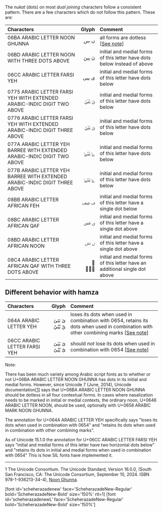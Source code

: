 
The _nukat_ (dots) on most _dual joining_ characters follow a consistent pattern. There are a few characters which do not follow this pattern. These are:

Characters | Glyph | Comment
:---------- | ----:  | :-------
06BA ARABIC LETTER NOON GHUNNA | <span class='scheherazadenewL-R normal'>&#x06ba; &#x06ba;&#x06ba;&#x06ba;</span> | all forms are dotless [[See note](#note)]
06BD ARABIC LETTER NOON WITH THREE DOTS ABOVE | <span class='scheherazadenewL-R normal'>&#x06bd;&#x0020;&#x06bd;&#x06bd;&#x06bd;</span> | initial and medial forms of this letter have dots below instead of above
06CC ARABIC LETTER FARSI YEH | <span class='scheherazadenewL-R normal'>&#x06cc;&#x0020;&#x06cc;&#x06cc;&#x06cc;</span> | initial and medial forms of this letter have dots below
0775 ARABIC LETTER FARSI YEH WITH EXTENDED ARABIC-INDIC DIGIT TWO ABOVE | <span class='scheherazadenewL-R normal'>&#x0775;&#x0020;&#x0775;&#x0775;&#x0775;</span> | initial and medial forms of this letter have dots below
0776 ARABIC LETTER FARSI YEH WITH EXTENDED ARABIC-INDIC DIGIT THREE ABOVE | <span class='scheherazadenewL-R normal'>&#x0776;&#x0020;&#x0776;&#x0776;&#x0776;</span> | initial and medial forms of this letter have dots below
077A ARABIC LETTER YEH BARREE WITH EXTENDED ARABIC-INDIC DIGIT TWO ABOVE | <span class='scheherazadenewL-R normal'>&#x077a;&#x0020;&#x077a;&#x077a;&#x077a;</span> | initial and medial forms of this letter have dots below
077B ARABIC LETTER YEH BARREE WITH EXTENDED ARABIC-INDIC DIGIT THREE ABOVE | <span class='scheherazadenewL-R normal'>&#x077b;&#x0020;&#x077b;&#x077b;&#x077b;</span> | initial and medial forms of this letter have dots below
08BB ARABIC LETTER AFRICAN FEH | <span class='scheherazadenewL-R normal'>&#x08bb;&#x0020;&#x08bb;&#x08bb;&#x08bb;</span> | initial and medial forms of this letter have a single dot below
08BC ARABIC LETTER AFRICAN QAF | <span class='scheherazadenewL-R normal'>&#x08bc;&#x0020;&#x08bc;&#x08bc;&#x08bc;</span> | initial and medial forms of this letter have a single dot above
08BD ARABIC LETTER AFRICAN NOON | <span class='scheherazadenewL-R normal'>&#x08bd;&#x0020;&#x08bd;&#x08bd;&#x08bd;</span> | initial and medial forms of this letter have a single dot above
08C4 ARABIC LETTER AFRICAN QAF WITH THREE DOTS ABOVE | <span class='scheherazadenewL-R normal'>&#x08c4;&#x0020;&#x08c4;&#x08c4;&#x08c4;</span> | initial and medial forms of this letter have an additional single dot above

## Different behavior with hamza

Characters | Glyph | Comment
:---------- | ----:  | :-------
064A ARABIC LETTER YEH | <span class='scheherazadenewL-R normal'>&#x064a;&#x0654; &#x064a;&#x0654;&#x064a;&#x0654;&#x064a;&#x0654; &#x064a;&#x064f; &#x064a;&#x064f;&#x064a;&#x064f;&#x064a;&#x064f;</span> | loses its dots when used in combination with 0654, retains its dots when used in combination with other combining marks [[See note](#note)]
06CC ARABIC LETTER FARSI YEH | <span class='scheherazadenewL-R normal'>&#x06cc;&#x0654; &#x06cc;&#x0654;&#x06cc;&#x0654;&#x06cc;&#x0654; &#x06cc;&#x064f; &#x06cc;&#x064f;&#x06cc;&#x064f;&#x06cc;&#x064f;</span> | should *not* lose its dots when used in combination with 0654 [[See note](#note)]


<a name="note">Note:</a> 

There has been much variety among Arabic script fonts as to whether or not U+06BA ARABIC LETTER NOON GHUNNA has dots in its initial and medial forms. However, since Unicode 7 (June, 2014), Unicode documentation[[1](#1)] says that U+06BA ARABIC LETTER NOON GHUNNA should be dotless in all four contextual forms. In cases where nasalization needs to be marked in initial or medial contexts, the ordinary noon, U+0646 ARABIC LETTER NOON, should be used, optionally with U+0658 ARABIC MARK NOON GHUNNA. 

The annotation for U+064A ARABIC LETTER YEH specifically says "loses its dots when used in combination with 0654" and "retains its dots when used in combination with other combining marks".

As of Unicode 15.1.0 the annotation for U+06CC ARABIC LETTER FARSI YEH says "initial and medial forms of this letter have two horizontal dots below" and "retains its dots in initial and medial forms when used in combination with 0654" This is how SIL fonts have implemented it.

---

<a name="1">1</a> The Unicode Consortium. The Unicode Standard, Version 16.0.0, (South San Francisco, CA: The Unicode Consortium, September 10, 2024. ISBN 978-1-936213-34-4), [Noon Ghunna](https://www.unicode.org/versions/latest/core-spec/chapter-9/#G47721).

[font id='scheherazadenew' face='ScheherazadeNew-Regular' bold='ScheherazadeNew-Bold' size='150%' rtl=1]
[font id='scheherazadenewL' face='ScheherazadeNew-Regular' bold='ScheherazadeNew-Bold' size='150%']
